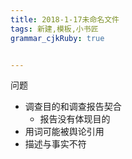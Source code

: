```yaml
---
title: 2018-1-17未命名文件 
tags: 新建,模板,小书匠
grammar_cjkRuby: true


---
```


问题

 - 调查目的和调查报告契合
     - 报告没有体现目的
 - 用词可能被舆论引用
 - 描述与事实不符

